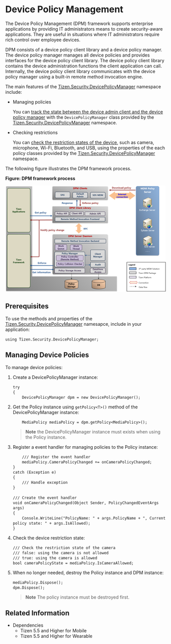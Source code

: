 # Device Policy Management


The Device Policy Management (DPM) framework supports enterprise applications by providing IT administrators means to create security-aware applications. They are useful in situations where IT administrators require rich control over employee devices.

DPM consists of a device policy client library and a device policy manager. The device policy manager manages all device policies and provides interfaces for the device policy client library. The device policy client library contains the device administration functions the client application can call. Internally, the device policy client library communicates with the device policy manager using a built-in remote method invocation engine.

The main features of the [Tizen.Security.DevicePolicyManager](#https://samsung.github.io/TizenFX/master/api/Tizen.Security.DevicePolicyManager.html) namespace include:

- Managing policies

  You can [track the state between the device admin client and the device policy manager](#client_application) with the `DevicePolicyManager` class provided by the [Tizen.Security.DevicePolicyManager](#https://samsung.github.io/TizenFX/master/api/Tizen.Security.DevicePolicyManager.html) namespace.


- Checking restrictions

  You can [check the restriction states of the device](#client_application), such as camera, microphone, Wi-Fi, Bluetooth, and USB, using the properties of the each policy classes provided by the [Tizen.Security.DevicePolicyManager](#https://samsung.github.io/TizenFX/master/api/Tizen.Security.DevicePolicyManager.html) namespace.

The following figure illustrates the DPM framework process.

**Figure: DPM framework process**

![DPM framework process](./media/dpm-framework.png)

## Prerequisites

To use the methods and properties of the [Tizen.Security.DevicePolicyManager](#https://samsung.github.io/TizenFX/master/api/Tizen.Security.DevicePolicyManager.html) namesapce, include in your application:

```
using Tizen.Security.DevicePolicyManager;
```

<a name="client_application"></a>
## Managing Device Policies

To manage device policies:

1. Create a DevicePolicyManager instance:

   ```
   try
   {
       DevicePolicyManager dpm = new DevicePolicyManager();
   ```

2. Get the Policy instance using `getPolicy<T>()` method of the DevicePolicyManager instance:
   ```
       MediaPolicy mediaPolicy = dpm.getPolicy<MediaPolicy>();
   ```
   > **Note**
   > the DevicePolicyManager instance must exists when using the Policy instance.

3. Register a event handler for managing policies to the Policy instance:

   ```
       /// Register the event handler
       mediaPolicy.CameraPolicyChanged += onCameraPolicyChanged;
   }
   catch (Exception e)
   {
       /// Handle exception
   }

   /// Create the event handler
   void onCameraPolicyChanged(Object Sender, PolicyChangedEventArgs args)
   {
       Console.WriteLine("PolicyName: " + args.PolicyName + ", Current policy state: " + args.IsAllowed);
   }
   ```

4. Check the device restriction state:

   ```
   /// Check the restriction state of the camera
   /// false: using the camera is not allowed
   /// true: using the camera is allowed
   bool cameraPolicyState = mediaPolicy.IsCameraAllowed;
   ```

5. When no longer needed, destroy the Policy instance and DPM instance:

   ```
   mediaPolicy.Dispose();
   dpm.Dispose();
   ```
   > **Note**
   > The policy instance must be destroyed first.

## Related Information
- Dependencies
  - Tizen 5.5 and Higher for Mobile
  - Tizen 5.5 and Higher for Wearable
